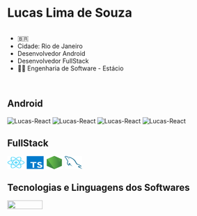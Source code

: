  <h1>Lucas Lima de Souza</h1>
 
<div style="display: flex;">
  <ul>
     <li> 🇧🇷 </li>
     <li> Cidade: Rio de Janeiro</li>
     <li> Desenvolvedor Android </li>
     <li> Desenvolvedor FullStack </li>
     <li>✍🏾 Engenharia de Software - Estácio</li>
  </ul>
</div>
   


<div style="display: inline_block"><br>
   <h2>Android</h2>
   <img align="center" alt="Lucas-React" height="30" width="40" src="https://cdn.jsdelivr.net/gh/devicons/devicon@latest/icons/jetpackcompose/jetpackcompose-original.svg">
   <img align="center" alt="Lucas-React" height="30" width="40" src="https://cdn.jsdelivr.net/gh/devicons/devicon@latest/icons/kotlin/kotlin-original.svg">
   <img align="center" alt="Lucas-React" height="30" width="40" src="https://cdn.jsdelivr.net/gh/devicons/devicon@latest/icons/ktor/ktor-original.svg">
   <img align="center" alt="Lucas-React" height="30" width="40" src="https://cdn.jsdelivr.net/gh/devicons/devicon@latest/icons/android/android-original.svg">
   <h2>FullStack</h2>
   <img align="center" alt="Lucas-React" height="30" width="40" src="https://raw.githubusercontent.com/devicons/devicon/master/icons/react/react-original.svg">
   <img align="center" alt="Lucas-React" height="30" width="40" src="https://raw.githubusercontent.com/devicons/devicon/master/icons/typescript/typescript-original.svg">
   <img align="center" alt="Lucas-React" height="30" width="40" src="https://raw.githubusercontent.com/devicons/devicon/master/icons/nodejs/nodejs-original.svg">
   <img align="center" alt="Lucas-React" height="30" width="40" src="https://raw.githubusercontent.com/devicons/devicon/master/icons/mysql/mysql-original.svg">
  <br/>
   <h2>Tecnologias e Linguagens dos Softwares</h2>
  <a href="https://github.com/lucaslimadesouza">
  <img width="40%" height="20%" src="https://github-readme-stats.vercel.app/api/top-langs/?username=lucaslimadesouza&layout=compact&langs_count=6&theme=onedark"/>
</div>
   
<a href="https://web.whatsapp.com/send?phone=5521981055096" target="_blank"><img class="social-img" src="https://img.shields.io/badge/WhatsApp-25D366?style=for-the-badge&logo=whatsapp&logoColor=white" alt=""></a>


